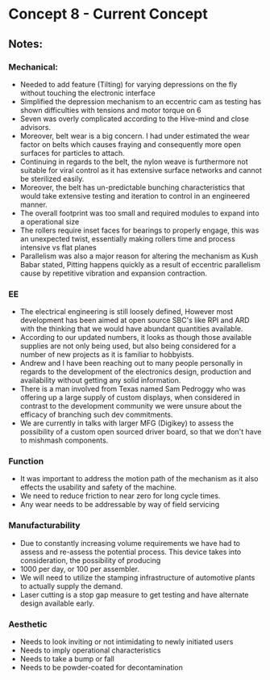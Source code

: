 # Concept 8 - Current Concept

## Notes:
### Mechanical:
- Needed to add feature (Tilting) for varying depressions on the fly without touching the electronic interface
- Simplified the depression mechanism to an eccentric cam as testing has shown difficulties with tensions and motor torque on 6
- Seven was overly complicated according to the Hive-mind and close advisors.
- Moreover, belt wear is a big concern. I had under estimated the wear factor on belts which causes fraying and consequently more open surfaces for particles to attach.
- Continuing in regards to the belt, the nylon weave is furthermore not suitable for viral control as it has extensive surface networks and cannot be sterilized easily.
- Moreover, the belt has un-predictable bunching characteristics that would take extensive testing and iteration to control in an engineered manner.
- The overall footprint was too small and required modules to expand into a operational size
- The rollers require inset faces for bearings to properly engage, this was an unexpected twist, essentially making rollers time and process intensive vs flat planes
- Parallelism was also a major reason for altering the mechanism as Kush Babar stated, Pitting happens quickly as a result of eccentric parallelism cause by repetitive vibration and expansion contraction.

### EE

- The electrical engineering is still loosely defined, However most development has been aimed at open source SBC's like RPI and ARD with the thinking that we would have abundant quantities available.
- According to our updated numbers, it looks as though those available supplies are not only being used, but also being considered for a number of new projects as it is familiar to hobbyists.
- Andrew and I have been reaching out to many people personally in regards to the development of the electronics design, production and availability without getting any solid information.
- There is a man involved from Texas named Sam Pedroggy who was offering up a large supply of custom displays, when considered in contrast to the development community we were unsure about the efficacy of branching such dev commitments.
- We are currently in talks with larger MFG (Digikey) to assess the possibility of a custom open sourced driver board, so that we don't have to mishmash components.

### Function

- It was important to address the motion path of the mechanism as it also effects the usability and safety of the machine.
- We need to reduce friction to near zero for long cycle times.
- Any wear needs to be addressable by way of field servicing

### Manufacturability

- Due to constantly increasing volume requirements we have had to assess and re-assess the potential process. This device takes into consideration, the possibility of producing
- 1000 per day, or 100 per assembler.
- We will need to utilize the stamping infrastructure of automotive plants to actually supply the demand.
- Laser cutting is a stop gap measure to get testing and have alternate design available early.

### Aesthetic

- Needs to look inviting or not intimidating to newly initiated users
- Needs to imply operational characteristics
- Needs to take a bump or fall
- Needs to be powder-coated for decontamination
